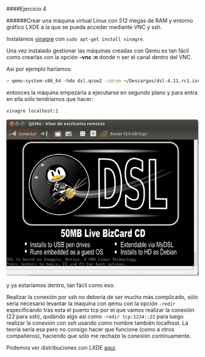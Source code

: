 ####Ejercicio 4

######Crear una máquina virtual Linux con 512 megas de RAM y entorno gráfico LXDE a la que se pueda acceder mediante VNC y ssh.


Instalamos [vinagre](https://help.ubuntu.com/community/Vinagre) con `sudo apt-get install vinagre`.

Una vez instalado gestionar las máquinas creadas con Qemu es tan fácil como crearlas con la opción **-vnc :n** donde n ser el canal dentro del VNC.

Así por ejemplo haríamos:

~~~bash
> qemu-system-x86_64 -hda dsl.qcow2 -cdrom ~/Descargas/dsl-4.11.rc1.iso -no-kvm -vnc :1
~~~

entonces la máquina empezaría a ejecutarse en segundo plano y para entra en ella sólo tendríamos que hacer:

~~~bash
vinagre localhost:1
~~~

![](vinagre.png)

y ya estaríamos dentro, tan fácil como eso.


Realizar la conexión por ssh no debería de ser mucho más complicado, sólo sería necesario levantar la maquina con qemu con la opción `-redir ` especificando tras esta el puerto tcp por el que vamos realizar la conexión (22 para ssh), qudándo algo así
como `-redir tcp:1234::22` para luego realizar la conexión con ssh usando como nombre también localhost. La teoría sería esa pero no consigo hacer que funcione (como a otros compañeros), haciendo que sólo me rechaze la conexión continuamente.


Podemos ver distribuciones con LXDE [aquí](http://wiki.lxde.org/es/Categor%C3%ADa:Distribuciones_de_GNU/Linux).
